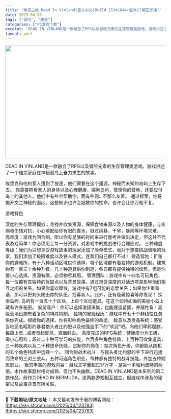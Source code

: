 ```yaml
---
title: "维京之绝 Dead In Vinland|官方中文|Build.15341644+全DLC|解压即撸|"
date: 2025-04-03
tags: ["冒险", "建造"]
categories: ["PC游戏下载"]
excerpt: "DEAD IN VINLAND是一款融合了RPG以及冒险元素的生存管理类游戏。游戏讲述了一个维京家庭在神秘孤岛上奋力求生的故事。 埃里克和他的家人遭到了放逐，他们需要在这个遥远，神秘而未知的岛屿上生存下去。 你需要照看家人的身体以及心理健康，探索岛屿，管理你的营地，还要应付岛上的其他人。他们中有些会&hellip;"
layout: post
---
```


<img class="aligncenter size-full wp-image-123761" src="https://sky.sfcrom.com/wp-content/uploads/2025/04/2025040304295852.webp" alt="" width="616" height="353" />

DEAD IN VINLAND是一款融合了RPG以及冒险元素的生存管理类游戏。游戏讲述了一个维京家庭在神秘孤岛上奋力求生的故事。

埃里克和他的家人遭到了放逐，他们需要在这个遥远，神秘而未知的岛屿上生存下去。
你需要照看家人的身体以及心理健康，探索岛屿，管理你的营地，还要应付岛上的其他人。他们中有些会帮助你，而有些则…不那么友善。
通过探索，你将揭开文兰神秘的面纱。这些知识也许会拯救你的性命，也许会让你万劫不复。

游戏特色

深度的生存管理模拟：寻找并收集资源，保障食物来源以及人物的身体健康，与疾病和伤残对抗，小心地配给你有限的食水，挺过风暴，干旱，暴雨等环境灾难…
高难度：游戏为回合制，所以你有足够的时间来进行思考并做出决定，但这并不代表游戏简单！你必须用上每一分资源，对游戏中的挑战进行合理应对。
三种难度等级：我们为只想享受游戏故事的玩家添加了简单模式，而对于想要挑战极限的玩家，我们添加了极限难度以及铁人模式，连我们自己都打不过！
建造营地：扩张你的避难所，有十八种活动区域供你选择，每个区域都有着独特的游戏机制。建筑物有一百三十余种升级，几十种道具供你制造，各自都将提供独特的优势。但是你要小心选择，资源有限，必须物尽其用。
管理团队：游戏中有十四名可玩角色，每一位都有其独特的优缺点以及背景故事。通过包含深度的对话选项来影响他们相互之间的关系，如果你喜欢牵线，游戏中有7组可能的恋爱关系；如果你注重和谐，那可以把刺头踢出你的队伍，招募新人。此外，还有隐藏惊喜等你发现！
探索岛屿: 岛屿有一百五十个区块，上百个互动道具。在这个如诗如画的美丽小岛上藏有许多秘密。
安居落户：你可以选择渔猎采集，也能建造苗圃，养殖牲畜！高级营地设施有着复杂的特殊机制。
独特的冒险经历：游戏中有七十个非线性任务供你完成。根据你的选择，你将影响角色最终的命运。
敌意以及贡品系统：感受当地恶名昭彰的暴君猎头者比约恩以及他强盗手下的“欢迎”吧。向他们卑躬屈膝，每周上贡…或者奋起反抗，直面鲜血。
高度完成的RPG系统：健康度分为五级，需小心照料；超过二十种可学习的技能，六百多种角色特质，上百种可收集道具，三十种疾病以及二十种致命伤残…
定制你的角色：每次角色升级，你都能从随机的五个角色特质中选择一个。
回合制战术战斗：与猎头者比约恩的手下进行迅捷而致命的三对三战斗。五种可选角色职业，每种都有独特的战斗技能，外加五种附属职业。
极其丰富的游戏内容：游戏文字量超过17万字 – 是第一本哈利波特的两倍。本作故事题材相对成熟，但也不失幽默。DEAD IN VINLAND是本系列的第二款作品，前作为DEAD IN BERMUDA。这两款游戏相互独立，但游戏中涉及的秘密以及故事背景有所关联。

---
📖 **下载地址/原文地址：** 本文最初发布于我的博客网站：[https://sky.sfcrom.com/2025/04/123783](https://sky.sfcrom.com/2025/04/123783)
